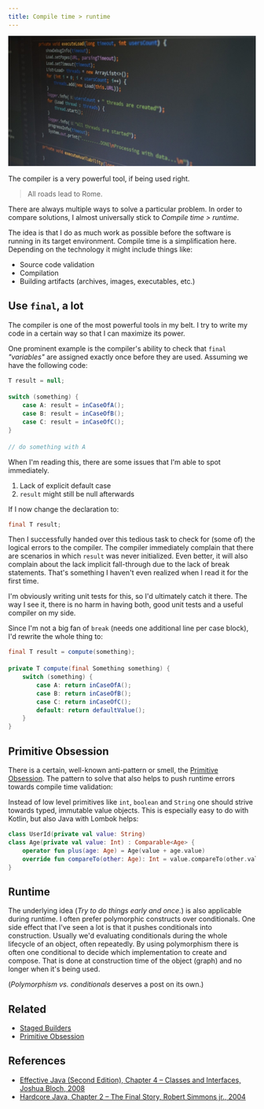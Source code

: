 ```yaml
---
title: Compile time > runtime
---
```


![](img/programming_code_screen_java_of_technology_developer_computer_design-1165593.jpg)

The compiler is a very powerful tool, if being used right.

> All roads lead to Rome.

There are always multiple ways to solve a particular problem.
In order to compare solutions, I almost universally stick to *Compile time > runtime*.

The idea is that I do as much work as possible before the software is running in its target environment.
Compile time is a simplification here.
Depending on the technology it might include things like:

 * Source code validation
 * Compilation
 * Building artifacts (archives, images, executables, etc.)

## Use `final`, a lot

The compiler is one of the most powerful tools in my belt.
I try to write my code in a certain way so that I can maximize its power.

One prominent example is the compiler's ability to check that `final` *"variables"* are assigned exactly once before they are used.
Assuming we have the following code:

```java
T result = null;

switch (something) {
    case A: result = inCaseOfA();
    case B: result = inCaseOfB();
    case C: result = inCaseOfC();
}

// do something with A
```

When I'm reading this, there are some issues that I'm able to spot immediately.

 1. Lack of explicit default case
 2. `result` might still be null afterwards

If I now change the declaration to:

```java
final T result;
```

Then I successfully handed over this tedious task to check for (some of) the logical errors to the compiler.
The compiler immediately complain that there are scenarios in which `result` was never initialized.
Even better, it will also complain about the lack implicit fall-through due to the lack of break statements.
That's something I haven't even realized when I read it for the first time.

I'm obviously writing unit tests for this, so I'd ultimately catch it there.
The way I see it, there is no harm in having both, good unit tests and a useful compiler on my side.

Since I'm not a big fan of `break` (needs one additional line per case block), I'd rewrite the whole thing to:

```java
final T result = compute(something);

private T compute(final Something something) {
    switch (something) {
        case A: return inCaseOfA();
        case B: return inCaseOfB();
        case C: return inCaseOfC();
        default: return defaultValue();
    }
}

```

## Primitive Obsession

There is a certain, well-known anti-pattern or smell, the [Primitive Obsession](https://refactoring.guru/smells/primitive-obsession).
The pattern to solve that also helps to push runtime errors towards compile time validation:

Instead of low level primitives like `int`, `boolean` and `String` one should strive towards typed, immutable value objects.
This is especially easy to do with Kotlin, but also Java with Lombok helps:

```kotlin
class UserId(private val value: String)
class Age(private val value: Int) : Comparable<Age> {
    operator fun plus(age: Age) = Age(value + age.value)
    override fun compareTo(other: Age): Int = value.compareTo(other.value)
}
```

## Runtime

The underlying idea (*Try to do things early and once.*) is also applicable during runtime.
I often prefer polymorphic constructs over conditionals.
One side effect that I've seen a lot is that it pushes conditionals into construction.
Usually we'd evaluating conditionals during the whole lifecycle of an object, often repeatedly.
By using polymorphism there is often one conditional to decide which implementation to create and compose.
That is done at construction time of the object (graph) and no longer when it's being used.

(*Polymorphism vs. conditionals* deserves a post on its own.)

## Related

 * [Staged Builders](patterns/staged-builders.md)
 * [Primitive Obsession](primitive-obsession.md)

## References

 * [Effective Java (Second Edition), Chapter 4 – Classes and Interfaces, Joshua Bloch, 2008](https://www.oreilly.com/library/view/effective-java-2nd/9780137150021/ch04.html)
 * [Hardcore Java, Chapter 2 – The Final Story, Robert Simmons jr., 2004](https://www.oreilly.com/library/view/hardcore-java/0596005687/ch02.html)
